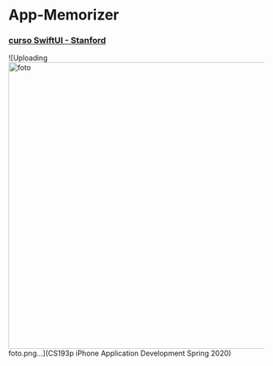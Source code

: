 # App-Memorizer
### [**curso SwiftUI - Stanford**](https://youtu.be/bqu6BquVi2M)
![Uploading <img width="564" alt="foto" src="https://user-images.githubusercontent.com/74693498/204100506-4f03874d-f59d-4c72-a209-7fc604fb05e4.png">
foto.png…](CS193p iPhone Application Development Spring 2020)

